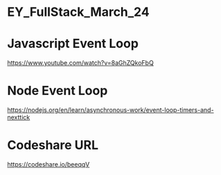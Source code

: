 # EY_FullStack_March_24

# Javascript Event Loop
https://www.youtube.com/watch?v=8aGhZQkoFbQ

# Node Event Loop
https://nodejs.org/en/learn/asynchronous-work/event-loop-timers-and-nexttick

# Codeshare URL
https://codeshare.io/beeqqV
